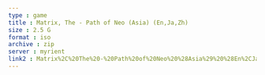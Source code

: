 ```yaml
---
type : game
title : Matrix, The - Path of Neo (Asia) (En,Ja,Zh)
size : 2.5 G
format : iso
archive : zip
server : myrient
link2 : Matrix%2C%20The%20-%20Path%20of%20Neo%20%28Asia%29%20%28En%2CJa%2CZh%29
---
```

